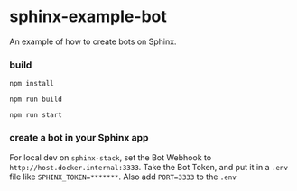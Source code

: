 # sphinx-example-bot

An example of how to create bots on Sphinx.

### build

`npm install`

`npm run build`

`npm run start`

### create a bot in your Sphinx app

For local dev on `sphinx-stack`, set the Bot Webhook to `http://host.docker.internal:3333`. Take the Bot Token, and put it in a `.env` file like `SPHINX_TOKEN=*******`. Also add `PORT=3333` to the `.env`
